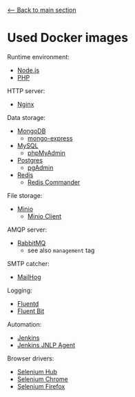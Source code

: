 [<-- Back to main section](../README.md)

# Used Docker images

Runtime environment:

- [Node.js](https://hub.docker.com/_/node/)
- [PHP](https://hub.docker.com/_/php/)

HTTP server:

- [Nginx](https://hub.docker.com/_/nginx/)

Data storage:

- [MongoDB](https://hub.docker.com/_/mongo/)
    - [mongo-express](https://hub.docker.com/_/mongo-express/)
- [MySQL](https://hub.docker.com/_/mysql/)
    - [phpMyAdmin](https://hub.docker.com/r/phpmyadmin/phpmyadmin/)
- [Postgres](https://hub.docker.com/_/postgres/)
    - [pgAdmin](https://hub.docker.com/r/dpage/pgadmin4/)
- [Redis](https://hub.docker.com/_/redis/)
    - [Redis Commander](https://hub.docker.com/r/rediscommander/redis-commander/)

File storage:

- [Minio](https://hub.docker.com/r/minio/minio/)
    - [Minio Client](https://hub.docker.com/r/minio/mc/)

AMQP server:

- [RabbitMQ](https://hub.docker.com/_/rabbitmq/)
    - see also `management` tag

SMTP catcher:

- [MailHog](https://hub.docker.com/r/mailhog/mailhog/)

Logging:

- [Fluentd](https://hub.docker.com/r/fluent/fluentd/)
- [Fluent Bit](https://hub.docker.com/r/fluent/fluent-bit/)

Automation:

- [Jenkins](https://hub.docker.com/r/jenkins/jenkins/)
- [Jenkins JNLP Agent](https://hub.docker.com/r/jenkins/jnlp-slave/)

Browser drivers:

- [Selenium Hub](https://hub.docker.com/r/selenium/hub/)
- [Selenium Chrome](https://hub.docker.com/r/selenium/node-chrome/)
- [Selenium Firefox](https://hub.docker.com/r/selenium/node-firefox/)
